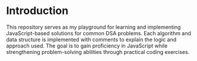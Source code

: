 ﻿# Introduction
This repository serves as my playground for learning and implementing JavaScript-based solutions for common DSA problems. Each algorithm and data structure is implemented with comments to explain the logic and approach used. The goal is to gain proficiency in JavaScript while strengthening problem-solving abilities through practical coding exercises.
